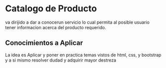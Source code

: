 # Catalogo de Producto


va dirijido a dar a conocerun servicio lo cual permita al posible usuario
tener informacion acerca del producto requerido.

## Conocimientos a Aplicar


La idea es Aplicar y poner en practica temas vistos de html, css, y bootstrap
y a si mismo resolver dudad y adquirir mayor destreza